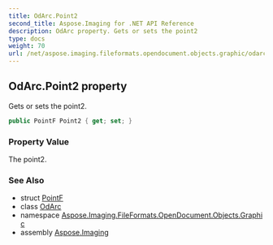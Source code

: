 ```yaml
---
title: OdArc.Point2
second_title: Aspose.Imaging for .NET API Reference
description: OdArc property. Gets or sets the point2
type: docs
weight: 70
url: /net/aspose.imaging.fileformats.opendocument.objects.graphic/odarc/point2/
---
```

## OdArc.Point2 property

Gets or sets the point2.

```csharp
public PointF Point2 { get; set; }
```

### Property Value

The point2.

### See Also

* struct [PointF](../../../aspose.imaging/pointf/)
* class [OdArc](../)
* namespace [Aspose.Imaging.FileFormats.OpenDocument.Objects.Graphic](../../odarc/)
* assembly [Aspose.Imaging](../../../)


